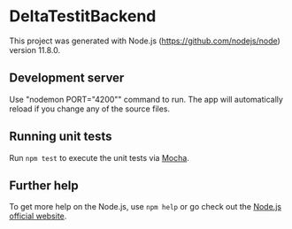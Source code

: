 # DeltaTestitBackend

This project was generated with Node.js (https://github.com/nodejs/node) version 11.8.0.

## Development server

Use "nodemon PORT="4200"" command to run. The app will automatically reload if you change any of the source files.

## Running unit tests

Run `npm test` to execute the unit tests via [Mocha](https://github.com/mochajs/mocha).

## Further help

To get more help on the Node.js, use `npm help` or go check out the [Node.js official website](https://nodejs.org/en/).
